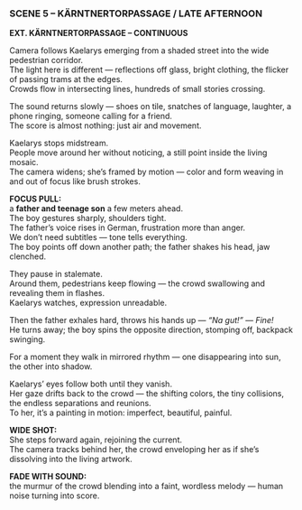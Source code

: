 ### **SCENE 5 – KÄRNTNERTORPASSAGE / LATE AFTERNOON**

**EXT. KÄRNTNERTORPASSAGE – CONTINUOUS**

Camera follows Kaelarys emerging from a shaded street into the wide pedestrian corridor.  
The light here is different — reflections off glass, bright clothing, the flicker of passing trams at the edges.  
Crowds flow in intersecting lines, hundreds of small stories crossing.

The sound returns slowly — shoes on tile, snatches of language, laughter, a phone ringing, someone calling for a friend.  
The score is almost nothing: just air and movement.

Kaelarys stops midstream.  
People move around her without noticing, a still point inside the living mosaic.  
The camera widens; she’s framed by motion — color and form weaving in and out of focus like brush strokes.

**FOCUS PULL:**  
a **father and teenage son** a few meters ahead.  
The boy gestures sharply, shoulders tight.  
The father’s voice rises in German, frustration more than anger.  
We don’t need subtitles — tone tells everything.  
The boy points off down another path; the father shakes his head, jaw clenched.

They pause in stalemate.  
Around them, pedestrians keep flowing — the crowd swallowing and revealing them in flashes.  
Kaelarys watches, expression unreadable.

Then the father exhales hard, throws his hands up — _“Na gut!”_ — _Fine!_  
He turns away; the boy spins the opposite direction, stomping off, backpack swinging.

For a moment they walk in mirrored rhythm — one disappearing into sun, the other into shadow.

Kaelarys’ eyes follow both until they vanish.  
Her gaze drifts back to the crowd — the shifting colors, the tiny collisions, the endless separations and reunions.  
To her, it’s a painting in motion: imperfect, beautiful, painful.

**WIDE SHOT:**  
She steps forward again, rejoining the current.  
The camera tracks behind her, the crowd enveloping her as if she’s dissolving into the living artwork.

**FADE WITH SOUND:**  
the murmur of the crowd blending into a faint, wordless melody — human noise turning into score.